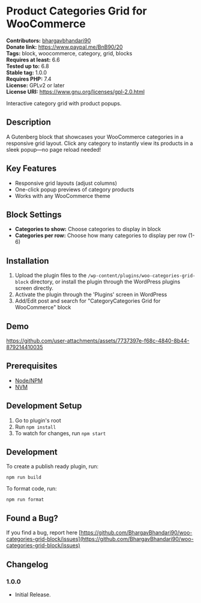 # Product Categories Grid for WooCommerce #
**Contributors:** [bhargavbhandari90](https://profiles.wordpress.org/bhargavbhandari90/)  
**Donate link:** https://www.paypal.me/BnB90/20  
**Tags:** block, woocommerce, category, grid, blocks  
**Requires at least:** 6.6  
**Tested up to:** 6.8  
**Stable tag:** 1.0.0  
**Requires PHP:** 7.4  
**License:** GPLv2 or later  
**License URI:** https://www.gnu.org/licenses/gpl-2.0.html  

Interactive category grid with product popups.

## Description ##

A Gutenberg block that showcases your WooCommerce categories in a responsive grid layout. Click any category to instantly view its products in a sleek popup—no page reload needed!

## Key Features ##

- Responsive grid layouts (adjust columns)
- One-click popup previews of category products
- Works with any WooCommerce theme

## Block Settings ##

- **Categories to show:** Choose categories to display in block
- **Categories per row:** Choose how many categories to display per row (1-6)

## Installation ##

1. Upload the plugin files to the `/wp-content/plugins/woo-categories-grid-block` directory, or install the plugin through the WordPress plugins screen directly.
2. Activate the plugin through the 'Plugins' screen in WordPress
3. Add/Edit post and search for "CategoryCategories Grid for WooCommerce" block

## Demo

https://github.com/user-attachments/assets/7737397e-f68c-4840-8b44-879214410035



## Prerequisites
- [Node/NPM](https://nodejs.org/en/download/)
- [NVM](https://github.com/nvm-sh/nvm)

## Development Setup
1. Go to plugin's root
2. Run `npm install`
5. To watch for changes, run `npm start`

## Development

To create a publish ready plugin, run:

	npm run build

To format code, run:

	npm run format


## Found a Bug? ##

If you find a bug, report here 
[https://github.com/BhargavBhandari90/woo-categories-grid-block/issues](https://github.com/BhargavBhandari90/woo-categories-grid-block/issues)

## Changelog ##

### 1.0.0 ###
* Initial Release.
